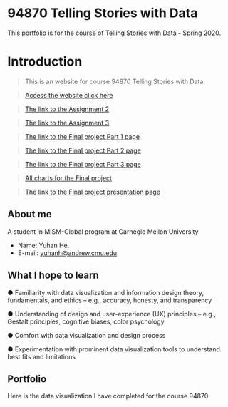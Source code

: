 # 94870 Telling Stories with Data
This portfolio is for the course of Telling Stories with Data - Spring 2020.

# Introduction

> This is an website for course 94870 Telling Stories with Data.

> [Access the website click here](https://hyh1997112.github.io/94870portfolio/)

> [The link to the Assignment 2](https://hyh1997112.github.io/94870portfolio/assignment2)

> [The link to the Assignment 3](https://hyh1997112.github.io/94870portfolio/assignment3)

> [The link to the Final project Part 1 page](https://hyh1997112.github.io/94870portfolio/final_project_yuhanh)

> [The link to the Final project Part 2 page](https://hyh1997112.github.io/94870portfolio/final_project_part2)

> [The link to the Final project Part 3 page](https://hyh1997112.github.io/94870portfolio/final_project_part3)

> [All charts for the Final project](https://hyh1997112.github.io/94870portfolio/allcharts)

> [The link to the Final project presentation page]()

## About me
A student in MISM-Global program at Carnegie Mellon University.
- Name: Yuhan He.
- E-mail: yuhanh@andrew.cmu.edu

## What I hope to learn
● Familiarity with data visualization and information design theory, fundamentals, and
ethics – e.g., accuracy, honesty, and transparency

● Understanding of design and user-experience (UX) principles – e.g., Gestalt principles,
cognitive biases, color psychology

● Comfort with data visualization and design process

● Experimentation with prominent data visualization tools to understand best fits and
limitations

## Portfolio 
Here is the data visualization I have completed for the course 94870
